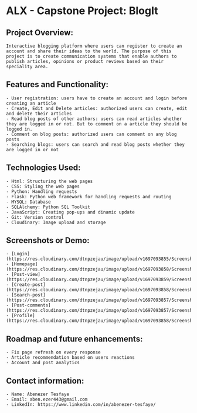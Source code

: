 # ALX - Capstone Project: BlogIt

## Project Overview:

    Interactive blogging platform where users can register to create an account and share their ideas to the world. The purpose of this project is to create communication systems that enable authors to publish articles, opinions or product reviews based on their speciality area.

## Features and Functionality:

    - User registration: users have to create an account and login before creating an article
    - Create, Edit and Delete articles: authorized users can create, edit and delete their articles
    - Read blog posts of other authors: users can read articles whether they are logged in or not. But to comment on a article they should be logged in.
    - Comment on blog posts: authorized users can comment on any blog posts
    - Searching blogs: users can search and read blog posts whether they are logged in or not

## Technologies Used:

    - Html: Structuring the web pages
    - CSS: Styling the web pages
    - Python: Handling requests
    - Flask: Python web framework for handling requests and routing
    - MYSQL: Database
    - SQLAlchemy: Python SQL Toolkit
    - JavaScript: Creating pop-ups and dinamic update
    - Git: Version control
	- Cloudinary: Image upload and storage

## Screenshots or Demo:
	- [Login](https://res.cloudinary.com/dtnpzejau/image/upload/v1697093855/Screenshot_189_ageitj.png)
	- [Homepage](https://res.cloudinary.com/dtnpzejau/image/upload/v1697093858/Screenshot_191_txx4p4.png)
	- [Post-view](https://res.cloudinary.com/dtnpzejau/image/upload/v1697093859/Screenshot_192_gmpn7k.png)
	- [Create-post](https://res.cloudinary.com/dtnpzejau/image/upload/v1697093858/Screenshot_197_k3khnr.png)
	- [Search-post](https://res.cloudinary.com/dtnpzejau/image/upload/v1697093857/Screenshot_198_ybhhmq.png)
	- [Post-comments](https://res.cloudinary.com/dtnpzejau/image/upload/v1697093857/Screenshot_194_lsp4wi.png)
	- [Profile](https://res.cloudinary.com/dtnpzejau/image/upload/v1697093858/Screenshot_195_jc3toy.png)

## Roadmap and future enhancements:

    - Fix page refresh on every response
    - Article recommendation based on users reactions
    - Account and post analytics

## Contact information:

    - Name: Abenezer Tesfaye
    - Email: aben.ezer443@gmail.com
    - LinkedIn: https://www.linkedin.com/in/abenezer-tesfaye/
